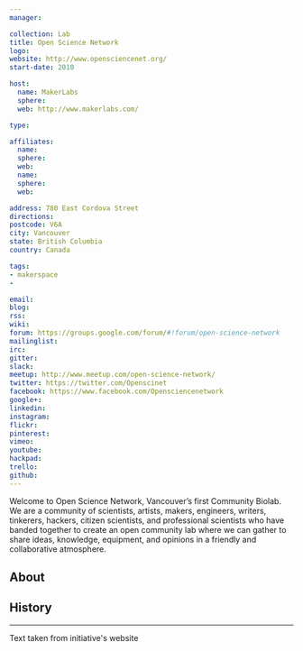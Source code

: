 ```yaml
---
manager:

collection: Lab
title: Open Science Network
logo:
website: http://www.opensciencenet.org/
start-date: 2010

host:
  name: MakerLabs
  sphere:
  web: http://www.makerlabs.com/

type:

affiliates:
  name:
  sphere:
  web:
  name:
  sphere:
  web:

address: 780 East Cordova Street
directions:
postcode: V6A
city: Vancouver
state: British Columbia
country: Canada

tags:
- makerspace
-

email:
blog:
rss:
wiki:
forum: https://groups.google.com/forum/#!forum/open-science-network
mailinglist:
irc:
gitter:
slack:
meetup: http://www.meetup.com/open-science-network/
twitter: https://twitter.com/Openscinet
facebook: https://www.facebook.com/Opensciencenetwork
google+:
linkedin:
instagram:
flickr:
pinterest:
vimeo:
youtube:
hackpad:
trello:
github:
---
```

Welcome to Open Science Network, Vancouver’s first Community Biolab. We are a community of scientists, artists, makers, engineers, writers, tinkerers, hackers, citizen scientists, and professional scientists who have banded together to create an open community lab where we can gather to share ideas, knowledge, equipment, and opinions in a friendly and collaborative atmosphere.

## About

## History

---
Text taken from initiative's website
